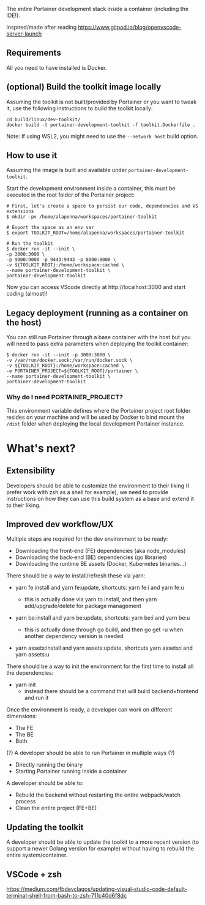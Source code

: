 The entire Portainer development stack inside a container (including the IDE!).

Inspired/made after reading https://www.gitpod.io/blog/openvscode-server-launch

## Requirements

All you need to have installed is Docker.

## (optional) Build the toolkit image locally

Assuming the toolkit is not built/provided by Portainer or you want to tweak it, use the following instructions to build the toolkit locally:

```
cd build/linux/dev-toolkit/
docker build -t portainer-development-toolkit -f toolkit.Dockerfile .
```

Note: If using WSL2, you might need to use the `--network host` build option.

## How to use it

Assuming the image is built and available under `portainer-development-toolkit`.

Start the development environment inside a container, this must be executed in the root folder of the Portainer project:

```
# First, let's create a space to persist our code, dependencies and VS extensions
$ mkdir -pv /home/alapenna/workspaces/portainer-toolkit

# Export the space as an env var
$ export TOOLKIT_ROOT=/home/alapenna/workspaces/portainer-toolkit

# Run the toolkit
$ docker run -it --init \
-p 3000:3000 \
-p 9000:9000 -p 9443:9443 -p 8000:8000 \
-v ${TOOLKIT_ROOT}:/home/workspace:cached \
--name portainer-development-toolkit \
portainer-development-toolkit
```

Now you can access VScode directly at http://localhost:3000 and start coding (almost)!

## Legacy deployment (running as a container on the host)

You can still run Portainer through a base container with the host but you will need to pass extra parameters when deploying the toolkit container:

```
$ docker run -it --init -p 3000:3000 \
-v /var/run/docker.sock:/var/run/docker.sock \
-v ${TOOLKIT_ROOT}:/home/workspace:cached \
-e PORTAINER_PROJECT=${TOOLKIT_ROOT}/portainer \
--name portainer-development-toolkit \
portainer-development-toolkit
```

### Why do I need PORTAINER_PROJECT?

This environment variable defines where the Portainer project root folder resides on your machine and will be used by Docker to bind mount the `/dist` folder when deploying the local development Portainer instance.

# What's next?

## Extensibility

Developers should be able to customize the environment to their liking (I prefer work with zsh as a shell for example), we need to provide instructions on how they can use this build system as a base and extend it to their liking.

## Improved dev workflow/UX

Multiple steps are required for the dev environment to be ready:

- Downloading the front-end (FE) dependencies (aka node_modules)
- Downloading the back-end (BE) dependencies (go libraries)
- Downloading the runtime BE assets (Docker, Kubernetes binaries...)

There should be a way to install/refresh these via yarn:

- yarn fe:install and yarn fe:update, shortcuts: yarn fe:i and yarn fe:u

  - this is actually done via yarn to install, and then yarn add/upgrade/delete for package management

- yarn be:install and yarn be:update, shortcuts: yarn be:i and yarn be:u
  - this is actually done through go build, and then go get -u when another dependency version is needed
- yarn assets:install and yarn assets:update, shortcuts yarn assets:i and yarn assets:u

There should be a way to init the environment for the first time to install all the dependencies:

- yarn init
  - instead there should be a command that will build backend+frontend and run it

Once the environment is ready, a developer can work on different dimensions:

- The FE
- The BE
- Both

(?) A developer should be able to run Portainer in multiple ways (?)

- Directly running the binary
- Starting Portainer running inside a container

A developer should be able to:

- Rebuild the backend without restarting the entire webpack/watch process
- Clean the entire project (FE+BE)

## Updating the toolkit

A developer should be able to update the toolkit to a more recent version (to support a newer Golang version for example) without having to rebuild the entire system/container.

## VSCode + zsh

https://medium.com/fbdevclagos/updating-visual-studio-code-default-terminal-shell-from-bash-to-zsh-711c40d6f8dc
